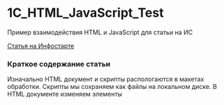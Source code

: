 # 1C_HTML_JavaScript_Test
Пример взаимодействия HTML и JavaScript для статьи на ИС

[Статья на Инфостарте](https://infostart.ru/public/844073/)

### Краткое содержание статьи
Изначально HTML документ и скрипты распологаются в макетах обработки. 
Скрипты мы сохраняем как файлы на локальном диске. 
В HTML документе изменяем элементы <script>, указав в них реальные пути до скриптов. 
Документ выгружаем в текст и передаем его браузеру 1С в элементе формы "Поле HTML документа". 
Ура, все работает.

### Сборка из исходников
![Сборка из исходников](HowToBuild.png)